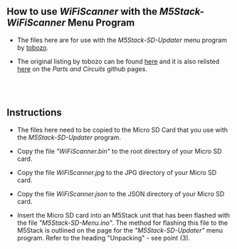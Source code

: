 
## How to use *WiFiScanner* with the *M5Stack-WiFiScanner* Menu Program

- The files here are for use with the *M5Stack-SD-Updater* menu program by [tobozo](https://github.com/tobozo).

- The original listing by tobozo can be found [here](https://github.com/tobozo/M5Stack-SD-Updater) and it is also relisted [here](https://github.com/PartsandCircuits/M5Stack-SD-Updater) on the *Parts and Circuits* github pages.

<br />
<br />

## Instructions

- The files here need to be copied to the Micro SD Card that you use with the *M5Stack-SD-Updater* program.

- Copy the file *"WiFiScanner.bin"* to the root directory of your Micro SD card.

- Copy the file *WiFiScanner.jpg* to the JPG directory of your Micro SD card.

- Copy the file *WiFiScanner.json* to the JSON directory of your Micro SD card.

- Insert the Micro SD card into an M5Stack unit that has been flashed with the file *"M5Stack-SD-Menu.ino"*. The method for flashing this file to the M5Stack is outlined on the page for the *"M5Stack-SD-Updater"* menu program. Refer to the heading "Unpacking" - see point (3).


